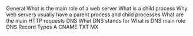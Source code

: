 General
	What is the main role of a web server
	What is a child process
	Why web servers usually have a parent process and child processes
	What are the main HTTP requests
DNS
	What DNS stands for
	What is DNS main role
DNS Record Types
	A
	CNAME
	TXT
	MX
